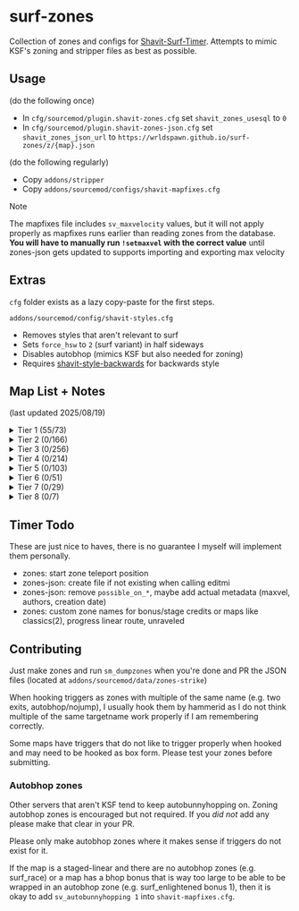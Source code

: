 # surf-zones
Collection of zones and configs for [Shavit-Surf-Timer](https://github.com/bhopppp/Shavit-Surf-Timer).
Attempts to mimic KSF's zoning and stripper files as best as possible.

## Usage
(do the following once)
- In `cfg/sourcemod/plugin.shavit-zones.cfg` set `shavit_zones_usesql` to `0`
- In `cfg/sourcemod/plugin.shavit-zones-json.cfg` set `shavit_zones_json_url` to `https://wrldspawn.github.io/surf-zones/z/{map}.json`

(do the following regularly)
- Copy `addons/stripper`
- Copy `addons/sourcemod/configs/shavit-mapfixes.cfg`

> [!NOTE]
> The mapfixes file includes `sv_maxvelocity` values, but it will not apply properly as mapfixes runs earlier than
> reading zones from the database. **You will have to manually run `!setmaxvel` with the correct value** until zones-json
> gets updated to supports importing and exporting max velocity

## Extras
`cfg` folder exists as a lazy copy-paste for the first steps.

`addons/sourcemod/config/shavit-styles.cfg`
- Removes styles that aren't relevant to surf
- Sets `force_hsw` to `2` (surf variant) in half sideways
- Disables autobhop (mimics KSF but also needed for zoning)
- Requires [shavit-style-backwards](https://github.com/PMArkive/random-shavit-bhoptimer-stuff/blob/main/shavit-style-backwards.sp) for backwards style

## Map List + Notes
(last updated 2025/08/19)

<details>
<summary>Tier 1 (55/73)</summary>
- [x] surf_1998 - 5 stages, 1 bonus
  - Stage 3 skip needs lasers
  - Stage 3 needs booster fix fix (OnStartTouch -> OnEndTouch)
- [x] surf_4am - 7 stages, 6 bonuses
  - Start zone realignment (592 400 14272 -> 600 408 14272)
  - Stage 4 needs skip fix (direct entry into first teleport)
  - Stage 7 needs skip fix (trigger into cave that requires key)
- [x] surf_ace - 8 stages, 1 bonus
- [x] surf_aircontrol_ksf - 5 checkpoints, 2 bonuses
  - Bonus requires command to set track properly despite player's targetname (very minor issue, requires fix in timer)
- [x] surf_akai_final - 2 checkpoints
  - Teleport into checkpoint 1 carries velocity which pushes the player backwards, wastes time walking forward
- [x] surf_andromeda - 2 checkpoints, 1 bonus - maxvel: 5000
- [x] surf_apollo - 3 checkpoints, 6 bonuses - maxvel: 10000
- [x] surf_artois - 5 stages, 5 bonuses
- [x] surf_aser - 6 stages
- [x] surf_aura - 6 stages, 8 bonuses
- [ ] surf_awp_sk337_v3 - 3 checkpoints
  - Needs heavy Stripper work to remove combat logic (long start wait time, jail teleports I think)
- [x] surf_beginner - 7 stages
- [x] surf_benevolent_refix - 7 stages, 1 bonus
- [x] surf_beyond - 10 stages, 2 bonuses
  - Uses Stripper file from granis that removes teleport delay, times will be faster than on KSF
- [x] surf_beyond2 - 5 stages, 2 bonuses - maxvel: 5000
- [x] surf_borderlands - 7 stages
- [x] surf_boreas - 2 checkpoints - maxvel: 5000
- [x] surf_botanica - 4 stages, 6 bonuses
- [x] surf_calycate_ksf - 2 checkpoints, 1 bonus
- [x] surf_calycate2 - 2 checkpoints, 1 bonus
- [ ] surf_chaos_fix - 3 stages, 1 bonus
  - Lasers on start platform and various walls
  - <sub><sub>remove the screamer room triggers</sub></sub>
- [x] surf_citypop - 2 checkpoints, 4 bonuses - maxvel: 5000
- [x] surf_deathstar - 6 stages
- [x] surf_demise - 2 checkpoints, 1 bonus - maxvel: 5000
  - Bonus reset trigger is extremely buggy with the timer for some reason
- [x] surf_derpis_ksf - 6 stages
  - Lasers on stage 5 and stage 6 trigger edges
- [x] surf_egypt2 - 2 checkpoints, 1 bonus
  - Lasers on the ravine and tunnel ramps
- [x] surf_enlightened_ksf - 2 checkpoints, 3 bonuses - maxvel: 10000
- [x] surf_flow_ksf - 2 checkpoints, 3 bonuses - maxvel: 4500
- [x] surf_forgotten - 2 checkpoints, 6 bonuses
- [x] surf_fornax - 2 checkpoints, 7 bonuses - maxvel: 5000
- [x] surf_frost - 2 checkpoints, 8 bonuses
- [ ] surf_funhouse_v1 - 3 checkpoints
  - Stripper work is needed to pause all the moving things and redirect jail teleports
- [x] surf_garden - 10 stages, 3 bonuses
- [x] surf_gradent - 6 stages, 1 bonus - maxvel: 10000
- [x] surf_hourglass - 2 checkpoints - maxvel: 5000
- [x] surf_kepler - 9 stages, 2 bonuses
  - Some of the zones are a bit eronious as the triggers won't hook properly (non-issue unless it wants to be investigated)
- [x] surf_kitsune - 9 stages
- [x] surf_lament_ksf - 3 checkpoints, 1 bonus
- [x] surf_leet_xl_beta7z - 1 checkpoint
- [x] surf_legends - 4 checkpoints
- [x] surf_lessons - 7 stages, 3 bonuses
- [x] surf_listless_ksf - 9 stages, 5 bonuses - maxvel: 10000
- [x] surf_lovetunel - 2 checkpoints
- [x] surf_lux - 3 checkpoints
- [x] surf_me - 5 stages, 4 bonuses - maxvel: 10000
- [x] surf_mesa_fixed - 3 checkpoints
  - Checkpoint 1 triggers are not equally aligned on both sides
- [x] surf_minuet_ksf - 3 checkpoints
- [x] surf_mom_fix - 6 stages, 1 bonus
- [x] surf_n_turf - 6 stages, 10 bonuses - maxvel: 10000
- [x] surf_network2008_final - 3 checkpoints, 1 bonus
  - Forgot this map has a bonus, needs to be zoned
- [x] surf_nuclear - 2 stages, 2 bonuses
  - Missing autobhop zone for top of end
- [x] surf_nyx - 2 checkpoints, 3 bonuses - maxvel: 4000
- [x] surf_pantheon - 3 checkpoints, 3 bonuses - maxvel: 10000
- [ ] surf_pox - 2 checkpoints
  - Stripper jail teleports
- [x] surf_prelude_fix - 3 checkpoints
- [ ] surf_prime_time_r3vamp - 2 stages
  - Stripper jail teleports and remove breakable windows on stage 2
- [x] surf_race_final - 6 stages, 5 bonuses - maxvel: 10000
- [ ] surf_rebel_resistance_final3 - 2 checkpoints
  - Stripper breakable windows and jail teleports
- [x] surf_rebel_scaz_ksf - 2 checkpoints, 1 bonus
- [x] surf_santorini_ksf - 8 stages, 5 bonuses
- [x] surf_satellite_fix - 2 checkpoints
- [ ] surf_school_fix - 10 stages, 1 bonus
- [ ] surf_sodacity - 5 stages, 6 bonuses
- [ ] surf_summit - 3 checkpoints, 3 bonuses
- [ ] surf_sundown - 4 checkpoints
- [ ] surf_tendies - 4 checkpoints, 3 bonuses - maxvel: 5000
- [ ] surf_trance - 4 checkpoints, 1 bonus
- [x] surf_utopia_njv - 3 checkpoints
- [ ] surf_void - 2 checkpoints - maxvel: 5000
- [ ] surf_water_run_ksf - 4 stages, 1 bonus
- [ ] surf_whiteout - 6 stages, 1 bonus
- [ ] surf_year3000 - 2 stages
- [ ] surf_zoomathon - 7 checkpoints - maxvel: 5000
</details>

<details>
<summary>Tier 2 (0/166)</summary>
- [ ] surf_004_fix - 3 checkpoints
- [ ] surf_2pacisalive - 2 checkpoints, 1 bonus - maxvel: 5000
- [ ] surf_4head - 3 checkpoints, 4 bonuses
- [ ] surf_6 - 2 checkpoints, 1 bonus
- [ ] surf_81st_network - 5 stages, 1 bonus
- [ ] surf_8bit - 3 stages, 1 bonus
- [ ] surf_abandoned - 5 checkpoints, 4 bonuses
- [ ] surf_activation - 4 stages, 4 bonuses
- [ ] surf_aether - 4 checkpoints
- [ ] surf_agony - 3 checkpoints, 1 bonus
- [ ] surf_amplitude_encore - 5 checkpoints
- [ ] surf_amplitude_light - 3 checkpoints
- [ ] surf_and_destroy_fix - 3 checkpoints, 2 bonuses
- [ ] surf_annoyance_njv - 8 stages
- [ ] surf_anoobis - 3 stages, 10 bonuses
- [ ] surf_anzchamps - 8 stages, 1 bonus
- [ ] surf_aqua_fix - 3 checkpoints, 1 bonus
- [ ] surf_aquaflow - 2 checkpoints
- [ ] surf_arcade - 6 stages, 1 bonus
- [ ] surf_ardon_fix - 2 checkpoints, 6 bonuses - maxvel: 5000
- [ ] surf_autumn_fix - 5 stages, 2 bonuses
- [ ] surf_beginner2 - 7 stages, 4 bonuses
- [ ] surf_believe - 4 stages, 3 bonuses
- [ ] surf_beverages_remix - 8 stages, 3 bonuses
- [ ] surf_bluewall_v2 - 4 stages, 3 bonuses
- [ ] surf_boogie_woogie - 4 stages, 6 bonuses
- [ ] surf_boring - 16 stages
- [ ] surf_calzone - 4 stages, 1 bonus - maxvel: 5000
- [ ] surf_classics - 10 stages
- [ ] surf_classics2 - 9 stages - maxvel: 8000
- [ ] surf_commune_beta11 - 9 stages
- [ ] surf_crzyfrog_reloaded - 3 stages
- [ ] surf_cyberwave - 2 stages, 1 bonus - maxvel: 7500
- [ ] surf_deadline - 4 stages, 2 bonuses
- [ ] surf_delight - 3 checkpoints, 3 bonuses
- [ ] surf_delusional - 8 stages
- [ ] surf_destruction - 4 stages
- [ ] surf_devs_ksf - 10 stages, 3 bonuses
- [ ] surf_domain - 3 checkpoints, 2 bonuses
- [ ] surf_doodles_njv - 9 stages, 1 bonus
- [ ] surf_dragon - 3 checkpoints, 1 bonus
- [ ] surf_driftless - 3 checkpoints, 1 bonus
- [ ] surf_duggywuggy - 3 checkpoints, 1 bonus
- [ ] surf_ebony - 4 checkpoints, 4 bonuses - maxvel: 5000
- [ ] surf_echo - 2 checkpoints, 3 bonuses
- [ ] surf_eclipse - 3 stages
- [ ] surf_eggplant - 3 checkpoints, 3 bonuses
- [ ] surf_elements_beta3 - 6 stages, 1 bonus
- [ ] surf_elites_v2 - 2 checkpoints, 1 bonus
- [ ] surf_epicube - 3 checkpoints, 2 bonuses - maxvel: 5000
- [ ] surf_ethereal - 3 stages, 2 bonuses
- [ ] surf_everdark - 2 checkpoints
- [ ] surf_exocube - 5 stages
- [ ] surf_exurbia_v2 - 5 stages, 1 bonus
- [ ] surf_faint_fix - 3 checkpoints, 2 bonuses
- [ ] surf_flyin_fortress_fix - 2 checkpoints, 1 bonus
- [ ] surf_forbidden_ways_ksf - 6 checkpoints, 1 bonus
- [ ] surf_fortum_fix - 5 stages, 2 bonuses
- [ ] surf_frey_remake - 3 stages, 2 bonuses - maxvel: 3850
- [ ] surf_fuchnut - 3 checkpoints, 4 bonuses
- [ ] surf_funhouse2 - 3 checkpoints, 7 bonuses
- [ ] surf_glass7_ksf - 3 checkpoints
- [ ] surf_glass9 - 2 checkpoints
- [ ] surf_gleam - 2 checkpoints, 2 bonuses
- [ ] surf_gleam2 - 4 stages, 4 bonuses - maxvel: 5000
- [ ] surf_graphia - 3 checkpoints, 1 bonus
- [ ] surf_grassland - 2 checkpoints
- [ ] surf_greek_ksf - 7 stages, 3 bonuses
- [ ] surf_greensway - 2 checkpoints
- [ ] surf_guitar_hi - 2 checkpoints, 1 bonus
- [ ] surf_halloween_tf2 - 6 checkpoints
- [ ] surf_happyhands - 3 checkpoints, 2 bonuses
- [ ] surf_harmony_fix - 5 stages, 3 bonuses
- [ ] surf_heaven_njv - 6 stages, 1 bonus
- [ ] surf_holiday - 4 stages
- [ ] surf_hotwheels_fix - 3 checkpoints, 8 bonuses
- [ ] surf_hurrr - 3 checkpoints
- [ ] surf_illusion - 10 stages, 3 bonuses - maxvel: 5000
- [ ] surf_imex - 5 stages
- [ ] surf_in_space - 3 stages, 1 bonus - maxvel: 5000
- [ ] surf_indecisive - 2 checkpoints, 1 bonus - maxvel: 5000
- [ ] surf_ing - 6 checkpoints, 2 bonuses
- [ ] surf_inspire - 3 checkpoints, 1 bonus
- [ ] surf_instantdeath - 0 checkpoints, 4 bonuses
- [ ] surf_interference - 2 checkpoints - maxvel: 10000
- [ ] surf_interstellar - 5 stages, 1 bonus
- [ ] surf_island - 5 checkpoints
- [ ] surf_ivory - 3 checkpoints, 3 bonuses - maxvel: 5000
- [ ] surf_journeys - 2 checkpoints, 3 bonuses
- [ ] surf_juturna - 3 checkpoints, 1 bonus
- [ ] surf_kismet - 4 checkpoints, 2 bonuses
- [ ] surf_kloakk - 3 checkpoints, 4 bonuses
- [ ] surf_klue - 2 checkpoints, 1 bonus
- [ ] surf_korn - 4 stages, 3 bonuses
- [ ] surf_kvas - 3 checkpoints, 4 bonuses
- [ ] surf_kz_mix_journeys - 5 checkpoints, 3 bonuses
- [ ] surf_kz_protraining - 16 stages, 4 bonuses
- [ ] surf_leidenfrost - 4 checkpoints, 1 bonus - maxvel: 10000
- [ ] surf_lies_ksf - 5 stages
- [ ] surf_lockdown - 2 checkpoints, 2 bonuses
- [ ] surf_lore - 7 stages, 2 bonuses
- [ ] surf_lullaby_ksf - 4 checkpoints
- [ ] surf_mate - 3 checkpoints, 5 bonuses - maxvel: 5000
- [ ] surf_mellow - 3 checkpoints
- [ ] surf_mesa_mine - 5 checkpoints, 1 bonus
- [ ] surf_mwag_reloaded - 14 stages, 5 bonuses
- [ ] surf_nebula - 3 checkpoints, 3 bonuses
- [ ] surf_network_2009 - 3 checkpoints
- [ ] surf_noble - 5 stages, 1 bonus
- [ ] surf_not_so_disaster - 3 checkpoints, 5 bonuses - maxvel: 5000
- [ ] surf_not_so_sinister_ksf - 5 stages, 3 bonuses
- [ ] surf_nova - 3 checkpoints, 3 bonuses - maxvel: 4000
  - Extend checkpoint into barred window
- [ ] surf_ny_momentum_v3_1 - 2 checkpoints
- [ ] surf_ny_platinum - 6 stages, 1 bonus
- [ ] surf_ny_superhappiest_b3 - 4 stages
- [ ] surf_odyssey - 3 checkpoints
- [ ] surf_orthodox - 16 stages, 4 bonuses
- [ ] surf_palais - 3 checkpoints
- [ ] surf_palm - 3 checkpoints, 2 bonuses
- [ ] surf_papertown - 2 checkpoints, 5 bonuses
- [ ] surf_pathfinder - 4 checkpoints
- [ ] surf_perennial - 2 stages, 3 bonuses
- [ ] surf_pipeline - 3 checkpoints, 5 bonuses - maxvel: 4500
- [ ] surf_premium - 8 stages, 2 bonuses
- [ ] surf_presmon_fix - 6 stages
- [ ] surf_progress_fix - 5 stages
  - Linear route needs special flag to allow checkpoint skipping (if the timer even has checkpoint anti-skip?)
- [ ] surf_psycho - 6 stages, 2 bonuses
- [ ] surf_quirky - 2 checkpoints, 9 bonuses - maxvel: 10000
- [ ] surf_ravine - 3 checkpoints
- [ ] surf_reprise - 3 checkpoints, 2 bonuses - maxvel: 4000
- [ ] surf_rez - 6 stages, 2 bonuses
- [ ] surf_rocco_v2 - 2 checkpoints, 3 bonuses
- [ ] surf_rookie - 18 stages
- [ ] surf_salvador_ksf - 2 checkpoints, 1 bonus
- [ ] surf_sanctuary - 5 stages, 3 bonuses
- [ ] surf_sandtrap - 2 checkpoints, 3 bonuses
- [ ] surf_sandtrap2 - 3 checkpoints, 4 bonuses - maxvel: 7500
- [ ] surf_saturday - 3 checkpoints, 2 bonuses
- [ ] surf_seaworld_fix - 2 checkpoints
  - Stripper out spherical brushes (x64 update crashfix)
- [ ] surf_semesterbreak - 2 checkpoints, 2 bonuses - maxvel: 4000
- [ ] surf_shy - 2 checkpoints, 2 bonuses - maxvel: 5000
- [ ] surf_simpsons_source - 10 stages, 4 bonuses
- [ ] surf_skipalot - 3 checkpoints, 4 bonuses
- [ ] surf_slob - 7 stages, 1 bonus
- [ ] surf_smart - 3 checkpoints, 1 bonus
- [ ] surf_spacejam - 6 stages, 1 bonus
- [ ] surf_spooky - 2 checkpoints
- [ ] surf_squirrelsonvacation - 3 checkpoints, 1 bonus
- [ ] surf_stonks - 2 stages, 2 bonuses
- [ ] surf_summer_ksf - 11 stages, 1 bonus
- [ ] surf_sunnyhappylove - 4 stages
- [ ] surf_syria - 8 stages
- [ ] surf_tensile_njv - 4 checkpoints - maxvel: 10000
- [ ] surf_the_gloaming - 3 checkpoints
- [ ] surf_tomb_redone - 3 checkpoints
- [ ] surf_tranquil - 3 checkpoints, 3 bonuses
- [ ] surf_tuscany - 8 stages, 4 bonuses
- [ ] surf_twilight_njv - 4 checkpoints, 2 bonuses
- [ ] surf_verge - 2 checkpoints
- [ ] surf_waterworks - 3 checkpoints
- [ ] surf_whatever - 3 stages, 2 bonuses
- [ ] surf_wood - 3 checkpoints, 1 bonus
- [ ] surf_zbig_ksf - 7 stages, 2 bonuses
- [ ] surf_zealand - 3 checkpoints, 2 bonuses
- [ ] surf_zenith - 3 checkpoints, 1 bonus
- [ ] surf_zor - 2 checkpoints, 1 bonus - maxvel: 5000
</details>

<details>
<summary>Tier 3 (0/256)</summary>
- [ ] surf_1day - 11 stages, 1 bonus
- [ ] surf_2012_beta12 - 6 stages, 1 bonus
- [ ] surf_a - 5 stages
- [ ] surf_abstinens - 5 stages
- [ ] surf_acp_fix - 9 stages
- [ ] surf_adtr_njv - 4 stages, 1 bonus
- [ ] surf_aeron - 2 checkpoints, 1 bonus
- [ ] surf_amateur_v2b - 6 stages, 1 bonus
- [ ] surf_amplitude_apex - 3 stages
- [ ] surf_animals_ksf - 11 stages, 1 bonus
- [ ] surf_anthropomorphic - 10 stages, 1 bonus
- [ ] surf_arghmyeyes_retexture - 4 checkpoints
- [ ] surf_asrown - 2 stages, 1 bonus
- [ ] surf_ataque_final - 6 stages
- [ ] surf_auroria_ksf - 6 stages, 1 bonus
- [ ] surf_awakening - 4 stages, 1 bonus
- [ ] surf_b_r_o_x_x_x - 5 stages
- [ ] surf_banger - 11 stages, 1 bonus
- [ ] surf_bbb - 6 stages, 2 bonuses
- [ ] surf_be_gentle - 4 stages, 2 bonuses
- [ ] surf_ben10 - 4 checkpoints, 10 bonuses - maxvel: 10000
- [ ] surf_bikini_bottom - 6 stages, 7 bonuses
- [ ] surf_blackout - 5 checkpoints
- [ ] surf_bluewinter - 3 checkpoints, 1 bonus - maxvel: 10000
- [ ] surf_bnw_njv - 4 checkpoints, 1 bonus
- [ ] surf_bob - 11 stages, 1 bonus
- [ ] surf_bork_nbv - 7 stages, 1 bonus
- [ ] surf_bumpybusride - 3 stages, 1 bonus
- [ ] surf_calamity_njv - 5 stages
- [ ] surf_canisius - 5 stages
- [ ] surf_canisius2_fix - 5 stages
- [ ] surf_cartoon - 5 stages, 1 bonus
- [ ] surf_cavemissile_fix - 3 checkpoints, 4 bonuses - maxvel: 5000
- [ ] surf_christmas - 9 stages, 2 bonuses
- [ ] surf_christmas2 - 9 stages, 1 bonus
- [ ] surf_christmas3 - 8 stages, 1 bonus
- [ ] surf_collection_njv - 8 stages
- [ ] surf_colony - 3 checkpoints - maxvel: 10000
- [ ] surf_color_fix - 6 stages, 1 bonus
- [ ] surf_commune_again_beta5 - 7 stages
- [ ] surf_compact - 5 stages
- [ ] surf_compulsive_njv - 4 stages
- [ ] surf_concept - 7 stages
- [ ] surf_cookiejar - 3 checkpoints
- [ ] surf_coralis_ksf - 3 checkpoints, 2 bonuses
- [ ] surf_cosmo - 3 checkpoints, 2 bonuses
- [ ] surf_crank - 4 checkpoints, 5 bonuses
- [ ] surf_creation - 5 stages, 1 bonus
- [ ] surf_crystal - 6 stages, 2 bonuses
- [ ] surf_cubic_ksf - 28 stages
- [ ] surf_cyanide - 3 checkpoints
- [ ] surf_cyka_ksf - 4 stages, 2 bonuses
- [ ] surf_deceptive_final - 5 stages, 1 bonus
- [ ] surf_depressing - 12 stages
- [ ] surf_depths - 5 checkpoints, 1 bonus
- [ ] surf_destiny_fixed - 3 checkpoints
- [ ] surf_deteriorate - 2 checkpoints
- [ ] surf_dhyana - 5 stages, 2 bonuses
- [ ] surf_diminsion - 3 checkpoints, 2 bonuses
- [ ] surf_distraction_v2 - 5 stages, 1 bonus
- [ ] surf_diverge - 5 stages, 1 bonus
- [ ] surf_dusk - 6 stages, 1 bonus
- [ ] surf_dynasty - 2 checkpoints, 1 bonus
- [ ] surf_ecosystem - 4 checkpoints
- [ ] surf_elixor - 9 stages
- [ ] surf_ember - 5 stages
- [ ] surf_entropy_finalv2 - 5 stages
- [ ] surf_epic - 7 stages, 1 bonus
- [ ] surf_era - 12 checkpoints, 3 bonuses
- [ ] surf_eunoia - 3 checkpoints, 3 bonuses
- [ ] surf_executioner - 4 checkpoints, 2 bonuses
- [ ] surf_exogenesis - 2 checkpoints, 1 bonus
- [ ] surf_extremex - 8 stages
- [ ] surf_exurbia2 - 4 checkpoints, 1 bonus
- [ ] surf_exxak - 5 stages
- [ ] surf_ezclap - 5 stages, 1 bonus
- [ ] surf_fantasy - 4 stages
  - Stage 1 stump laser
  - Some filtering is broken sometimes (OnTrigger -> OnStartTouch)
- [ ] surf_fast - 4 stages, 3 bonuses - maxvel: 10000
- [ ] surf_fiellu_ksf - 3 checkpoints, 4 bonuses - maxvel: 4000
- [ ] surf_flatliners - 3 checkpoints, 1 bonus
- [ ] surf_fractal - 5 stages, 2 bonuses - maxvel: 5000
- [ ] surf_frequency_njv - 4 checkpoints, 2 bonuses
- [ ] surf_frey2_ksf - 2 checkpoints, 2 bonuses
- [ ] surf_friday - 6 stages, 1 bonus
- [ ] surf_froots_ksf - 18 stages, 8 bonuses
- [ ] surf_fruits - 10 stages, 1 bonus
- [ ] surf_fruits2 - 16 stages, 1 bonus
- [ ] surf_furios - 6 stages
- [ ] surf_globalchaos - 3 stages, 1 bonus
- [ ] surf_golden_refix - 6 checkpoints, 3 bonuses
- [ ] surf_happyhands2 - 2 checkpoints, 4 bonuses
- [ ] surf_happyhands3 - 3 checkpoints, 3 bonuses
- [ ] surf_happyhands4 - 5 checkpoints, 2 bonuses
- [ ] surf_happyhands5 - 4 checkpoints, 2 bonuses
- [ ] surf_healthy - 10 stages, 1 bonus
- [ ] surf_helium_fix - 6 stages
- [ ] surf_hellenic - 2 checkpoints, 1 bonus - maxvel: 5000
- [ ] surf_hob - 3 checkpoints, 2 bonuses
- [ ] surf_honour - 4 stages, 3 bonuses - maxvel: 5000
- [ ] surf_huh - 2 checkpoints, 6 bonuses
- [ ] surf_iceworld - 3 checkpoints, 1 bonus
- [ ] surf_imagine_fix - 7 stages
- [ ] surf_impact - 6 stages
- [ ] surf_industries - 4 checkpoints
- [ ] surf_inner - 5 checkpoints - maxvel: 6000
- [ ] surf_inrage - 2 checkpoints
- [ ] surf_insideout_final - 3 checkpoints
- [ ] surf_jaqen2 - 4 checkpoints, 3 bonuses
- [ ] surf_jenocide - 5 stages, 1 bonus
- [ ] surf_jizznipples - 5 stages
- [ ] surf_kaaba - 4 stages, 1 bonus
- [ ] surf_kawaii - 4 stages
- [ ] surf_kitsune2 - 12 stages, 4 bonuses
- [ ] surf_krow10 - 3 checkpoints, 1 bonus
- [ ] surf_leesriize_ksf - 3 stages, 4 bonuses - maxvel: 6000
- [ ] surf_liberation - 7 stages, 1 bonus
- [ ] surf_liberation2 - 7 stages, 2 bonuses
- [ ] surf_life_of_cow - 5 stages, 2 bonuses
- [ ] surf_lighthouse - 4 stages
- [ ] surf_like_this - 5 checkpoints, 4 bonuses
- [ ] surf_lithium - 5 stages, 1 bonus
- [ ] surf_lodypreview - 13 stages
- [ ] surf_lolrevlis2 - 2 checkpoints, 1 bonus
- [ ] surf_lost - 4 stages, 4 bonuses
- [ ] surf_lost2 - 4 stages, 4 bonuses
- [ ] surf_low_production - 3 stages, 2 bonuses
- [ ] surf_luminaris_refix - 3 stages, 6 bonuses
- [ ] surf_marbleblast_intermediate - 4 checkpoints, 1 bonus
- [ ] surf_mash-up - 20 stages
- [ ] surf_meme - 9 stages, 2 bonuses
- [ ] surf_mesa_aether - 6 checkpoints
- [ ] surf_methadone - 5 stages, 1 bonus
- [ ] surf_midsommar - 3 stages, 4 bonuses
- [ ] surf_milkyway - 3 checkpoints
- [ ] surf_minigolf_ksf - 7 stages, 2 bonuses
- [ ] surf_minimumwage - 6 stages, 1 bonus
- [ ] surf_missing_no - 4 checkpoints
- [ ] surf_morbid - 6 stages
- [ ] surf_mushroom_ksf - 4 checkpoints, 1 bonus
- [ ] surf_mynah_final - 4 stages
- [ ] surf_nac - 4 stages, 2 bonuses
- [ ] surf_network_2013 - 3 checkpoints
- [ ] surf_networked - 3 checkpoints
- [ ] surf_not_quite_goliath - 2 checkpoints - maxvel: 10000
- [ ] surf_not_so_generated - 10 stages, 3 bonuses
- [ ] surf_ny_advance - 10 stages
- [ ] surf_ny_momentum2_ksf - 7 checkpoints, 1 bonus
- [ ] surf_oasis - 10 stages, 2 bonuses
- [ ] surf_ofrenda - 3 checkpoints, 6 bonuses - maxvel: 10000
- [ ] surf_ofsfice - 2 checkpoints, 1 bonus
- [ ] surf_olympics - 7 stages
- [ ] surf_omnibus - 11 stages
- [ ] surf_oompa_loompa - 3 checkpoints
- [ ] surf_ori_l - 6 checkpoints
- [ ] surf_outside - 10 stages, 5 bonuses
- [ ] surf_pagoda - 2 checkpoints, 3 bonuses
- [ ] surf_palette_fix - 9 stages
- [ ] surf_pandemonium_njv - 5 stages, 2 bonuses
- [ ] surf_pandora - 3 checkpoints
- [ ] surf_paranoid_enigma - 5 stages
- [ ] surf_parc_colore - 6 stages, 4 bonuses
- [ ] surf_parrot_selector - 4 checkpoints
- [ ] surf_pavilion - 5 stages
- [ ] surf_perforated_restored - 5 stages
- [ ] surf_petrus - 3 checkpoints
- [ ] surf_placid - 3 checkpoints, 1 bonus
- [ ] surf_plaguelands_beta7a - 6 stages, 1 bonus
- [ ] surf_plethora_fix - 2 checkpoints
- [ ] surf_pogchamp - 4 stages
- [ ] surf_porn_fix - 4 checkpoints
- [ ] surf_portal_game4 - 6 stages
- [ ] surf_prevail - 2 checkpoints, 1 bonus
- [ ] surf_prismatic_ksf - 2 checkpoints, 1 bonus
- [ ] surf_prosaic - 5 stages
- [ ] surf_proximity_final - 6 stages, 1 bonus
  - Move start trigger to edge (hook as box form and adjust it from there)
- [ ] surf_psi_fixed - 3 stages
- [ ] surf_psychedelia - 2 checkpoints, 1 bonus
- [ ] surf_purgatory - 6 stages
- [ ] surf_quantum_njv - 3 checkpoints
- [ ] surf_quasar_final - 4 stages, 1 bonus
- [ ] surf_queen_of_the_ween - 2 checkpoints, 3 bonuses - maxvel: 10000
- [ ] surf_quilavar - 3 checkpoints
- [ ] surf_rapid - 5 stages, 1 bonus
- [ ] surf_raqqit - 2 checkpoints, 2 bonuses
- [ ] surf_razer_final - 4 stages
- [ ] surf_reactor - 3 checkpoints
- [ ] surf_resort - 4 checkpoints - maxvel: 10000
- [ ] surf_retroartz - 3 checkpoints
- [ ] surf_ripper - 4 stages, 1 bonus
- [ ] surf_rise - 2 checkpoints, 8 bonuses
- [ ] surf_roman_v2 - 2 checkpoints, 1 bonus
- [ ] surf_s_t_a_t_i_o_n - 7 stages
  - Stripper out spherical brush (x64 update crashfix) and laser the teleport where said brush is
- [ ] surf_sandbrick - 5 stages
- [ ] surf_sanding_ksf - 6 stages
- [ ] surf_sandstorm2 - 4 stages, 1 bonus
- [ ] surf_sanguine - 6 stages, 1 bonus - maxvel: 5000
- [ ] surf_scarlet_ksf - 3 checkpoints, 4 bonuses
- [ ] surf_sci_fi - 3 stages
- [ ] surf_seaside - 7 stages, 3 bonuses
- [ ] surf_second - 3 checkpoints, 1 bonus
- [ ] surf_sequoia_fix - 3 stages, 2 bonuses
- [ ] surf_serenity - 3 stages, 3 bonuses
- [ ] surf_simpsons2 - 5 stages, 4 bonuses - maxvel: 4000
- [ ] surf_sinner_ksf - 3 stages, 4 bonuses - maxvel: 10000
- [ ] surf_sinsane_ez - 4 checkpoints, 1 bonus
- [ ] surf_sirius - 4 checkpoints, 3 bonuses - maxvel: 10000
- [ ] surf_sketchy - 2 checkpoints, 3 bonuses
- [ ] surf_sky_ages - 4 stages
- [ ] surf_slob2_fix - 7 stages
- [ ] surf_slobs - 16 stages, 2 bonuses
- [ ] surf_smaragd_fix - 6 stages
- [ ] surf_smile_njv - 5 stages
- [ ] surf_spaceship_ksf - 5 checkpoints, 3 bonuses
- [ ] surf_spectrum_njv - 5 stages
- [ ] surf_stagejuan_ksf - 7 checkpoints, 3 bonuses
- [ ] surf_static - 7 stages, 1 bonus
- [ ] surf_stick - 6 stages
- [ ] surf_stickybutt_alpha - 4 checkpoints, 1 bonus
- [ ] surf_stonework2 - 3 checkpoints, 1 bonus
- [ ] surf_strafe - 2 checkpoints
- [ ] surf_subway - 3 checkpoints, 3 bonuses
- [ ] surf_swagtoast - 9 stages, 1 bonus
- [ ] surf_sylvan - 4 checkpoints, 1 bonus
- [ ] surf_take1 - 3 checkpoints, 1 bonus
- [ ] surf_tempest - 3 checkpoints, 3 bonuses
- [ ] surf_tempest2 - 4 checkpoints, 2 bonuses
- [ ] surf_tenacious - 4 stages
- [ ] surf_the_internet - 12 stages, 2 bonuses
  - Bonus 1 antigrav (OnTrigger -> OnEndTouch)
- [ ] surf_thembrium_njv - 5 stages, 1 bonus
- [ ] surf_theunexpected - 3 checkpoints, 3 bonuses
- [ ] surf_threnody - 3 stages, 2 bonuses - maxvel: 5000
- [ ] surf_togo - 3 checkpoints, 1 bonus
- [ ] surf_torque - 4 stages, 2 bonuses
- [ ] surf_torque2 - 4 stages, 2 bonuses
- [ ] surf_tron_njv - 3 checkpoints
- [ ] surf_tronia_refix - 4 stages, 4 bonuses
- [ ] surf_tropic_ksf - 7 stages, 6 bonuses
- [ ] surf_two_colour - 6 stages
- [ ] surf_ultimatum - 6 stages
- [ ] surf_undergrowth - 3 checkpoints, 3 bonuses
- [ ] surf_unraveled - 9 stages, 1 bonus - maxvel: 10000
- [ ] surf_vale - 4 stages, 1 bonus
- [ ] surf_vale2 - 5 stages, 1 bonus
- [ ] surf_vegetables - 10 stages, 1 bonus
- [ ] surf_velocity - 6 stages, 1 bonus
- [ ] surf_voteforthisone - 8 stages, 2 bonuses
- [ ] surf_wasteland - 3 stages, 3 bonuses
- [ ] surf_wasteland2 - 3 stages, 5 bonuses
- [ ] surf_whoknows_ksf - 4 checkpoints, 1 bonus - maxvel: 10000
- [ ] surf_wicked - 3 stages, 3 bonuses
- [ ] surf_wizard - 5 stages, 3 bonuses
- [ ] surf_yellow - 3 checkpoints, 4 bonuses
- [ ] surf_zbig2 - 7 stages, 2 bonuses
- [ ] surf_zeitgeist - 12 stages, 4 bonuses
- [ ] surf_zion - 5 stages
- [ ] surf_zoomboys - 4 checkpoints, 2 bonuses
</details>

<details>
<summary>Tier 4 (0/214)</summary>
- [ ] surf_25_lighters - 4 checkpoints, 3 bonuses
- [ ] surf_4dimensional - 3 stages, 1 bonus
- [ ] surf_adrift_fix - 4 checkpoints, 1 bonus - maxvel: 10000
- [ ] surf_adventure_final - 6 checkpoints, 7 bonuses
- [ ] surf_airflow - 6 stages, 1 bonus
- [ ] surf_alend - 3 checkpoints
- [ ] surf_ambient_njv - 4 checkpoints
- [ ] surf_angst - 4 checkpoints, 3 bonuses
- [ ] surf_antimatter_v2 - 6 stages
- [ ] surf_anything - 2 stages, 2 bonuses
- [ ] surf_apollonian - 9 stages
- [ ] surf_artifex - 4 stages, 1 bonus
- [ ] surf_auroria2 - 7 stages, 1 bonus
- [ ] surf_aux - 2 stages, 2 bonuses
- [ ] surf_axil - 3 stages, 2 bonuses - maxvel: 4500
- [ ] surf_axiom - 2 checkpoints, 4 bonuses
- [ ] surf_banana_fix - 4 stages, 3 bonuses
- [ ] surf_barbies_malibu_adventure - 5 stages, 9 bonuses
- [ ] surf_beginner_hell - 7 stages, 1 bonus
- [ ] surf_beyer - 6 checkpoints, 1 bonus
- [ ] surf_beyer2 - 6 checkpoints, 5 bonuses
- [ ] surf_blackside - 5 stages
- [ ] surf_blub - 5 stages
  - Stage 2 booster laser
- [ ] surf_board_this_fix - 6 stages, 8 bonuses
- [ ] surf_bonk - 5 stages, 2 bonuses
- [ ] surf_brodderlands - 5 stages, 1 bonus
  - Stage 4 move reset triggers down a few units
- [ ] surf_calamity2 - 5 stages
- [ ] surf_calibration - 6 checkpoints, 1 bonus - maxvel: 10000
- [ ] surf_cannonball - 4 checkpoints, 2 bonuses - maxvel: 5000
- [ ] surf_catalyst - 4 checkpoints
- [ ] surf_catalyst2 - 3 checkpoints
- [ ] surf_cavity - 2 checkpoints, 4 bonuses
- [ ] surf_cement - 6 stages, 7 bonuses
- [ ] surf_chasm - 4 checkpoints, 4 bonuses
- [ ] surf_chateau_fix - 3 checkpoints, 3 bonuses
- [ ] surf_collaboration - 8 stages
- [ ] surf_commune_too_beta5 - 7 stages, 2 bonuses
- [ ] surf_compulsive_njv_h - 4 stages
- [ ] surf_concretejungle_fix - 6 stages, 5 bonuses
- [ ] surf_consistenza_diversa - 7 stages, 2 bonuses
- [ ] surf_constrictor_remix - 3 checkpoints, 1 bonus
- [ ] surf_construction - 3 stages, 1 bonus
- [ ] surf_cordelia - 3 stages
- [ ] surf_cozy - 2 stages - maxvel: 7500
- [ ] surf_curious - 3 checkpoints
- [ ] surf_delta - 5 stages, 2 bonuses
- [ ] surf_desolate - 4 stages, 3 bonuses
- [ ] surf_discovery - 5 stages
- [ ] surf_divided_fix - 5 stages
- [ ] surf_drifting - 5 stages, 1 bonus - maxvel: 10000
- [ ] surf_efficacy - 3 checkpoints, 3 bonuses
- [ ] surf_ember2 - 6 stages, 2 bonuses
- [ ] surf_emerald - 3 checkpoints, 1 bonus
- [ ] surf_endeavor - 3 stages, 2 bonuses
- [ ] surf_epithet - 2 checkpoints, 2 bonuses
- [ ] surf_eryr - 4 stages, 3 bonuses
- [ ] surf_eternal_beta - 2 stages
- [ ] surf_euphoria - 2 stages
- [ ] surf_exclave_fix - 3 checkpoints
- [ ] surf_fabas - 5 stages, 4 bonuses
- [ ] surf_facility - 3 checkpoints, 4 bonuses
- [ ] surf_finesse_final - 6 stages
- [ ] surf_fire_eye - 1 checkpoints
- [ ] surf_firedancer - 4 stages, 7 bonuses
  - Booster on stage 1 has bad velocity on one side (0 0 200 -> 0 400 400)
- [ ] surf_forbidden_tomb - 8 stages
- [ ] surf_forbidden_tomb2 - 8 stages
- [ ] surf_forbidden_tomb3 - 8 stages
- [ ] surf_forbidden_tomb4 - 6 checkpoints
- [ ] surf_fortress_ksf - 6 stages, 6 bonuses
- [ ] surf_freedom - 5 stages
- [ ] surf_fuckyall - 3 stages, 1 bonus
- [ ] surf_fungus - 4 checkpoints, 5 bonuses
- [ ] surf_gauntlet_final - 2 checkpoints
- [ ] surf_gekar - 4 stages, 2 bonuses
- [ ] surf_ghost_busters - 16 stages, 1 bonus
- [ ] surf_goldarn - 4 checkpoints, 1 bonus
- [ ] surf_greenhouse - 4 checkpoints, 1 bonus
- [ ] surf_grotto - 6 stages, 3 bonuses
- [ ] surf_halloween_fix - 5 stages, 2 bonuses
- [ ] surf_happyhug - 16 stages, 4 bonuses
- [ ] surf_hektik - 3 checkpoints, 5 bonuses
- [ ] surf_hope - 3 stages, 1 bonus
- [ ] surf_hydrogen - 4 checkpoints
- [ ] surf_hyper - 5 stages, 1 bonus
- [ ] surf_hyper2 - 5 stages, 1 bonus
- [ ] surf_illumination - 5 checkpoints, 6 bonuses
- [ ] surf_illumination2 - 6 stages, 3 bonuses
- [ ] surf_infected - 3 checkpoints
- [ ] surf_inferno - 3 checkpoints, 2 bonuses - maxvel: 5000
- [ ] surf_infrared - 6 stages, 5 bonuses
- [ ] surf_injection_njv - 7 stages, 1 bonus
- [ ] surf_inrage2 - 3 checkpoints, 1 bonus
- [ ] surf_insignia_b1 - 5 stages
- [ ] surf_intense_ksf - 4 stages, 2 bonuses
- [ ] surf_interceptor - 5 stages
- [ ] surf_ixtab - 6 stages, 1 bonus
- [ ] surf_jagerbomb - 4 stages, 2 bonuses - maxvel: 10000
- [ ] surf_jaqen - 3 checkpoints, 3 bonuses
- [ ] surf_jive - 3 checkpoints, 2 bonuses
- [ ] surf_junglepics_ksf - 5 checkpoints
- [ ] surf_kalium - 3 stages, 1 bonus
- [ ] surf_kalium2 - 6 checkpoints
- [ ] surf_koa - 3 checkpoints, 1 bonus
- [ ] surf_lab - 4 checkpoints, 2 bonuses
- [ ] surf_lax - 7 stages, 3 bonuses
- [ ] surf_lepidus - 7 stages, 1 bonus
- [ ] surf_limbo - 5 checkpoints, 2 bonuses - maxvel: 10000
- [ ] surf_lithium2 - 5 stages
- [ ] surf_loves_spliff - 7 stages, 1 bonus
- [ ] surf_loweffort - 5 stages, 1 bonus
- [ ] surf_lt_unicorn - 6 stages, 4 bonuses - maxvel: 10000
- [ ] surf_masonry - 2 stages
- [ ] surf_medley_fix - 7 stages, 4 bonuses
- [ ] surf_memories - 5 stages, 2 bonuses
- [ ] surf_mephobia_final - 6 stages, 1 bonus
- [ ] surf_metalpipes - 4 checkpoints, 4 bonuses
- [ ] surf_metalwall - 3 checkpoints
- [ ] surf_monotony_ksf - 5 stages, 2 bonuses
- [ ] surf_morbid2 - 6 stages, 2 bonuses
- [ ] surf_mudkip - 4 checkpoints, 5 bonuses - maxvel: 5000
- [ ] surf_nemesis - 4 checkpoints, 2 bonuses
- [ ] surf_neoplasma_ksf - 6 stages, 2 bonuses
- [ ] surf_neoteric_retexture - 5 stages, 4 bonuses
- [ ] surf_nikolo - 2 checkpoints
- [ ] surf_nocturn - 5 stages, 2 bonuses - maxvel: 5000
- [ ] surf_not_so_quick - 4 stages, 6 bonuses
- [ ] surf_oddworld - 6 stages, 2 bonuses
- [ ] surf_oompa2 - 3 checkpoints, 1 bonus
- [ ] surf_orbion - 6 stages
- [ ] surf_outra - 3 checkpoints, 3 bonuses - maxvel: 4000
- [ ] surf_overgrowth - 5 stages, 2 bonuses
- [ ] surf_overgrowth2 - 5 stages, 2 bonuses
- [ ] surf_pancake - 3 checkpoints, 1 bonus
- [ ] surf_paradigm - 3 checkpoints, 3 bonuses
- [ ] surf_parrot_selector_h - 4 checkpoints
- [ ] surf_polygon - 4 stages, 4 bonuses
- [ ] surf_proliferation - 5 stages, 2 bonuses
- [ ] surf_prolix_fix - 3 checkpoints
- [ ] surf_prosperity_v2 - 7 stages
- [ ] surf_pure - 7 stages
- [ ] surf_pyzire_fix - 3 checkpoints, 4 bonuses - maxvel: 10000
- [ ] surf_qlimax_q - 6 stages
- [ ] surf_quarantine - 15 stages, 2 bonuses
- [ ] surf_quartus_ksf - 6 checkpoints
- [ ] surf_quattro - 4 stages
- [ ] surf_quickie_fix - 2 checkpoints, 5 bonuses
- [ ] surf_radiant - 4 checkpoints, 4 bonuses - maxvel: 10000
- [ ] surf_ragequit - 6 stages
- [ ] surf_rands - 8 stages, 3 bonuses
- [ ] surf_redemption_b1 - 4 stages
- [ ] surf_refraxis - 8 stages, 2 bonuses
- [ ] surf_resource - 4 stages, 4 bonuses
- [ ] surf_rez2 - 5 stages, 4 bonuses
- [ ] surf_rst - 4 stages, 1 bonus
- [ ] surf_rubiks_cube - 5 stages, 2 bonuses
- [ ] surf_runewords - 4 stages, 4 bonuses
- [ ] surf_runewords2 - 4 stages, 6 bonuses
- [ ] surf_runewords2_lod - 4 checkpoints, 6 bonuses
- [ ] surf_rustic_v2 - 2 stages, 1 bonus
- [ ] surf_sacrifice - 3 stages, 1 bonus
- [ ] surf_salmari - 5 checkpoints
- [ ] surf_sandman_v2 - 5 stages
- [ ] surf_santorini2 - 4 checkpoints, 1 bonus
- [ ] surf_savant_njv - 7 stages, 1 bonus
- [ ] surf_sc_colours - 9 stages, 1 bonus
- [ ] surf_sc_essence_v2 - 10 stages, 1 bonus
- [ ] surf_secluded - 5 stages, 4 bonuses
- [ ] surf_sempar_njv - 6 stages, 1 bonus
- [ ] surf_sensation_fix - 4 stages
- [ ] surf_sentient - 3 checkpoints, 1 bonus
- [ ] surf_serenity2 - 3 stages, 5 bonuses
- [ ] surf_sewers - 4 checkpoints
- [ ] surf_sexplizooimed - 7 stages, 1 bonus
- [ ] surf_sexyartz_njv - 6 checkpoints
  - >"no jail version" >look inside >jail triggers not removed
- [ ] surf_sh - 4 stages
- [ ] surf_shady_h - 3 checkpoints
- [ ] surf_shambles - 3 checkpoints, 3 bonuses
- [ ] surf_sippysip - 4 checkpoints, 2 bonuses
- [ ] surf_skill8 - 3 checkpoints
- [ ] surf_slate - 4 stages, 4 bonuses
  - filtername jank
- [ ] surf_sleeper - 3 checkpoints, 1 bonus - maxvel: 10000
- [ ] surf_sluice_final - 5 checkpoints, 5 bonuses
- [ ] surf_sluice2 - 6 checkpoints, 4 bonuses
- [ ] surf_stonework - 7 stages
- [ ] surf_sunday - 3 stages, 3 bonuses
- [ ] surf_sunset - 6 stages, 1 bonus
- [ ] surf_sunset2_fix - 6 stages, 1 bonus
  - Move start trigger to edge (hook as box form and adjust it from there)
- [ ] surf_symbiosis - 4 checkpoints
- [ ] surf_synada - 4 checkpoints, 3 bonuses
- [ ] surf_taq - 3 stages
- [ ] surf_techsune_css - 3 checkpoints, 1 bonus
- [ ] surf_tempest4 - 3 checkpoints, 7 bonuses - maxvel: 5000
- [ ] surf_tensor - 9 stages
- [ ] surf_tequila - 2 checkpoints, 4 bonuses
- [ ] surf_theme - 9 stages, 3 bonuses - maxvel: 10000
  - Stage 4/9 windows always open
- [ ] surf_this_njv - 2 checkpoints
- [ ] surf_trapped2 - 6 stages, 2 bonuses
- [ ] surf_triggered_fix - 5 stages
- [ ] surf_trihard - 6 stages, 2 bonuses - maxvel: 10000
- [ ] surf_tundra_v2 - 3 stages, 1 bonus
- [ ] surf_ultimate_fix - 5 stages
- [ ] surf_underworld - 3 checkpoints
- [ ] surf_unreal_njv - 4 checkpoints
- [ ] surf_vector_final - 4 stages, 1 bonus
- [ ] surf_vestige_fix - 3 checkpoints, 5 bonuses - maxvel: 5000
- [ ] surf_vienna - 2 checkpoints, 5 bonuses
- [ ] surf_volcanic - 3 checkpoints, 1 bonus
- [ ] surf_warped - 3 checkpoints, 3 bonuses
- [ ] surf_wazor_ksf - 5 stages
- [ ] surf_whoknows2 - 5 checkpoints, 1 bonus - maxvel: 5000
- [ ] surf_whoknows3 - 4 checkpoints - maxvel: 5000
- [ ] surf_x - 8 stages
- [ ] surf_y - 24 stages, 3 bonuses
- [ ] surf_zeonine - 4 stages, 2 bonuses - maxvel: 10000
</details>

<details>
<summary>Tier 5 (0/103)</summary>
- [ ] surf_ab - 25 stages, 6 bonuses
- [ ] surf_acerbus - 6 stages
- [ ] surf_again_njv - 4 checkpoints
- [ ] surf_android_ksf - 7 stages, 3 bonuses
- [ ] surf_antimatter2 - 5 stages, 5 bonuses
- [ ] surf_aphelion - 3 checkpoints, 6 bonuses
- [ ] surf_assail - 3 checkpoints, 4 bonuses
- [ ] surf_autosave_fix - 5 stages, 5 bonuses
- [ ] surf_breach - 5 checkpoints, 4 bonuses - maxvel: 10000
- [ ] surf_brutalist - 4 stages, 1 bonus
- [ ] surf_castlewalls - 6 stages, 2 bonuses
- [ ] surf_celestial - 2 checkpoints, 3 bonuses
- [ ] surf_cinnamon_fix - 3 checkpoints, 3 bonuses - maxvel: 5000
- [ ] surf_clavius - 6 stages
- [ ] surf_conserve - 3 checkpoints
- [ ] surf_core_refix - 6 stages, 2 bonuses
- [ ] surf_crucible - 3 checkpoints, 1 bonus - maxvel: 5000
- [ ] surf_crush - 3 checkpoints, 1 bonus
- [ ] surf_damn - 4 checkpoints, 2 bonuses
- [ ] surf_damnation - 3 checkpoints, 3 bonuses
- [ ] surf_diamond_beta1 - 4 stages, 1 bonus
- [ ] surf_dionysus - 2 checkpoints
- [ ] surf_disneyland - 7 stages
- [ ] surf_dova - 2 checkpoints, 2 bonuses
- [ ] surf_drift - 3 stages - maxvel: 5000
- [ ] surf_dynamics_fixed - 3 checkpoints, 1 bonus
- [ ] surf_elysium - 4 stages, 1 bonus
- [ ] surf_elysium2 - 4 stages, 1 bonus
- [ ] surf_elysium3 - 4 stages, 2 bonuses
- [ ] surf_elysium4 - 4 stages, 3 bonuses - maxvel: 4000
- [ ] surf_enigma - 4 stages, 2 bonuses
- [ ] surf_entropy_hardmode - 5 stages
- [ ] surf_eon_fix - 2 checkpoints, 3 bonuses
- [ ] surf_eryr2_fix - 4 stages, 3 bonuses
- [ ] surf_excavation - 12 stages, 7 bonuses
  - Bonus 3 booster (3500)
- [ ] surf_exocube_h - 5 stages
- [ ] surf_expel - 3 stages, 6 bonuses - maxvel: 5000
- [ ] surf_extremex2_5 - 6 stages, 2 bonuses
- [ ] surf_forsaken - 3 checkpoints, 2 bonuses
- [ ] surf_freaky - 6 stages
- [ ] surf_froots2 - 20 stages, 4 bonuses
- [ ] surf_gary_barlow - 2 stages, 2 bonuses
- [ ] surf_germania - 6 stages, 2 bonuses
- [ ] surf_grid_ksf - 9 stages, 4 bonuses
- [ ] surf_gurus_fix - 7 stages
- [ ] surf_helloworld - 5 stages, 3 bonuses
- [ ] surf_hero - 4 stages, 5 bonuses
- [ ] surf_highlands - 5 stages, 4 bonuses - maxvel: 10000
- [ ] surf_hollow - 2 checkpoints, 2 bonuses
- [ ] surf_infamous_ksf - 5 stages, 1 bonus
- [ ] surf_infected_h - 3 checkpoints
- [ ] surf_intra - 6 checkpoints
- [ ] surf_izded - 4 stages, 3 bonuses
- [ ] surf_kairo - 6 checkpoints, 6 bonuses
- [ ] surf_kira - 4 stages, 1 bonus
- [ ] surf_legendary - 7 stages
- [ ] surf_loentra - 3 checkpoints, 2 bonuses
- [ ] surf_lolrevlis - 9 stages, 1 bonus
- [ ] surf_loweffort2 - 6 stages, 5 bonuses
- [ ] surf_lowestbidder - 3 checkpoints, 1 bonus
- [ ] surf_map_njv - 4 checkpoints, 1 bonus
- [ ] surf_mdrn - 2 checkpoints, 4 bonuses
- [ ] surf_metallic - 5 stages
- [ ] surf_minecraft_fix - 4 checkpoints, 2 bonuses
- [ ] surf_misc - 7 stages
- [ ] surf_monkeys2 - 6 checkpoints, 4 bonuses - maxvel: 10000
- [ ] surf_muerto - 2 stages, 1 bonus - maxvel: 5000
- [ ] surf_nesquik - 6 stages, 6 bonuses - maxvel: 10000
- [ ] surf_nightmare - 6 stages, 1 bonus
- [ ] surf_nostromo - 4 checkpoints, 2 bonuses
- [ ] surf_nyze - 5 stages, 2 bonuses
- [ ] surf_our - 3 checkpoints, 4 bonuses
- [ ] surf_panta_rhei - 4 stages, 2 bonuses
- [ ] surf_polonia - 5 stages, 2 bonuses
- [ ] surf_polytron - 3 checkpoints, 1 bonus
- [ ] surf_primero_fix - 4 checkpoints, 1 bonus
- [ ] surf_remeanian - 2 stages, 10 bonuses
- [ ] surf_revolution_fix - 5 stages, 3 bonuses
- [ ] surf_rewind - 6 stages, 4 bonuses
- [ ] surf_salient - 4 stages, 2 bonuses
- [ ] surf_salient2 - 4 stages, 2 bonuses
- [ ] surf_salvation - 3 checkpoints, 2 bonuses - maxvel: 4000
- [ ] surf_selenka - 4 stages, 2 bonuses
- [ ] surf_selenka2 - 4 stages, 5 bonuses
- [ ] surf_seraph - 3 checkpoints, 1 bonus
- [ ] surf_shoria - 5 stages, 1 bonus
- [ ] surf_skill8_h - 3 checkpoints
- [ ] surf_smol - 5 stages, 5 bonuses
- [ ] surf_spacemonkeys - 8 checkpoints, 5 bonuses - maxvel: 9999
- [ ] surf_stonework3 - 7 stages
- [ ] surf_strike - 6 stages, 1 bonus
- [ ] surf_technical - 3 checkpoints, 5 bonuses - maxvel: 9999
- [ ] surf_technique - 7 stages, 5 bonuses
- [ ] surf_the_distance - 8 checkpoints, 3 bonuses
- [ ] surf_timewarp - 5 stages
- [ ] surf_torrential - 3 checkpoints, 1 bonus - maxvel: 10000
- [ ] surf_transient - 9 stages, 1 bonus
- [ ] surf_trapped - 6 stages, 2 bonuses
- [ ] surf_treefort - 8 stages
- [ ] surf_tronic_njv - 3 checkpoints, 2 bonuses
- [ ] surf_tycho_fix - 4 stages, 4 bonuses
- [ ] surf_unreal2 - 3 stages, 2 bonuses
- [ ] surf_z - 5 stages, 1 bonus
</details>

<details>
<summary>Tier 6 (0/51)</summary>
- [ ] surf_666 - 6 stages, 6 bonuses - maxvel: 4000
- [ ] surf_amaro - 4 checkpoints, 1 bonus
- [ ] surf_angelina - 4 checkpoints, 9 bonuses
- [ ] surf_atonement - 8 checkpoints, 2 bonuses - maxvel: 10000
- [ ] surf_autonomy - 4 stages, 1 bonus - maxvel: 4000
- [ ] surf_bugs - 4 stages, 6 bonuses
- [ ] surf_chromatic - 12 stages, 4 bonuses - maxvel: 7500
- [ ] surf_chungus_fungus - 14 stages, 6 bonuses
- [ ] surf_crimson - 4 checkpoints, 3 bonuses
- [ ] surf_crush2 - 4 checkpoints, 1 bonus
- [ ] surf_diet_mountain_dew - 2 checkpoints, 2 bonuses
- [ ] surf_disaster - 4 checkpoints, 2 bonuses
- [ ] surf_dread - 5 stages, 2 bonuses
- [ ] surf_earthmover - 3 stages, 6 bonuses
- [ ] surf_edge - 6 checkpoints, 3 bonuses
- [ ] surf_embrace - 5 checkpoints, 6 bonuses
- [ ] surf_epiphany - 3 stages, 4 bonuses
- [ ] surf_exile - 5 stages
- [ ] surf_feudal - 5 stages
- [ ] surf_garden_h - 10 stages, 3 bonuses
- [ ] surf_gloomy - 6 stages, 4 bonuses
- [ ] surf_hades - 7 stages, 2 bonuses
- [ ] surf_innokia - 5 stages, 4 bonuses
- [ ] surf_jumble - 2 stages, 4 bonuses
- [ ] surf_jusched_beta1 - 4 checkpoints
- [ ] surf_kartune - 5 stages, 6 bonuses
- [ ] surf_kultur - 6 stages, 6 bonuses - maxvel: 5000
- [ ] surf_looksmodern - 5 stages
- [ ] surf_lt_omnific - 18 stages, 3 bonuses - maxvel: 10000
- [ ] surf_map_h - 4 checkpoints
- [ ] surf_marah - 4 checkpoints
- [ ] surf_monkeys - 6 checkpoints, 6 bonuses - maxvel: 10000
- [ ] surf_north - 5 stages, 4 bonuses
- [ ] surf_perihelion - 4 checkpoints, 4 bonuses - maxvel: 5000
- [ ] surf_replicant - 4 stages, 1 bonus
- [ ] surf_royal_fix - 5 stages
- [ ] surf_santorini3 - 5 stages, 5 bonuses
- [ ] surf_sidelines - 5 stages, 1 bonus
- [ ] surf_sinister_evil - 5 stages, 2 bonuses
- [ ] surf_sinister2 - 5 stages, 2 bonuses
- [ ] surf_sinsane_ksf - 3 checkpoints, 1 bonus
- [ ] surf_solace - 5 stages, 3 bonuses
- [ ] surf_stitched - 2 stages, 2 bonuses - maxvel: 5000
- [ ] surf_stonework4 - 7 stages - maxvel: 10000
- [ ] surf_syria_again - 8 stages
- [ ] surf_thesteve - 5 stages, 3 bonuses
- [ ] surf_treespam - 5 stages
- [ ] surf_valpect - 4 checkpoints, 2 bonuses
- [ ] surf_weirdcore - 3 checkpoints, 2 bonuses
- [ ] surf_whynot - 4 stages, 2 bonuses
- [ ] surf_zen - 4 stages, 3 bonuses
</details>

<details>
<summary>Tier 7 (0/29)</summary>
- [ ] surf_antagonist - 4 stages, 2 bonuses
  - Align bonus 2 start zone with platform
- [ ] surf_devil - 4 stages, 1 bonus - maxvel: 5000
- [ ] surf_exonic - 5 checkpoints, 3 bonuses - maxvel: 5000
- [ ] surf_gigapede - 6 checkpoints, 6 bonuses - maxvel: 5000
  - Stripper out spherical brushes (x64 update crashfix)
- [ ] surf_goliath - 4 stages, 4 bonuses - maxvel: 5000
- [ ] surf_hades2 - 6 stages, 5 bonuses
- [ ] surf_hardline - 5 stages, 4 bonuses
- [ ] surf_helljumper - 3 checkpoints, 5 bonuses
- [ ] surf_not_so_prosurf - 10 stages, 7 bonuses
- [ ] surf_nsz_fix - 5 checkpoints, 6 bonuses - maxvel: 10000
- [ ] surf_offskill - 4 stages, 1 bonus - maxvel: 4000
- [ ] surf_olivia - 3 checkpoints, 5 bonuses
- [ ] surf_original - 7 checkpoints, 1 bonus - maxvel: 10000
- [ ] surf_pls - 8 checkpoints, 10 bonuses
- [ ] surf_prosurf - 5 stages, 5 bonuses - maxvel: 5000
- [ ] surf_raphaello - 4 checkpoints, 2 bonuses
- [ ] surf_ruse - 6 stages, 10 bonuses
- [ ] surf_shade - 2 checkpoints, 7 bonuses
- [ ] surf_shibboleth - 5 stages, 10 bonuses
- [ ] surf_shodan - 4 checkpoints, 10 bonuses
- [ ] surf_sidistic - 7 checkpoints
- [ ] surf_spectra - 6 checkpoints, 2 bonuses - maxvel: 5000
- [ ] surf_starvald - 3 checkpoints, 4 bonuses
- [ ] surf_topology - 10 stages
- [ ] surf_twist - 4 checkpoints, 2 bonuses
- [ ] surf_vacant - 5 checkpoints, 2 bonuses - maxvel: 5000
- [ ] surf_vast - 5 stages, 1 bonus
- [ ] surf_whynot2 - 5 checkpoints, 2 bonuses
- [ ] surf_zen2 - 4 stages, 5 bonuses
</details>

<details>
<summary>Tier 8 (0/7)</summary>
- [ ] surf_anubis_ksf - 3 stages, 9 bonuses
- [ ] surf_corruption - 7 checkpoints, 6 bonuses - maxvel: 10000
- [ ] surf_deity_ksf - 5 stages
- [ ] surf_doomsday - 4 stages, 2 bonuses - maxvel: 9999
- [ ] surf_joutsenlaulu - 9 checkpoints, 4 bonuses - maxvel: 10000
- [ ] surf_sinsane2 - 4 checkpoints, 4 bonuses
- [ ] surf_tensor2 - 8 stages, 6 bonuses
</details>

## Timer Todo
These are just nice to haves, there is no guarantee I myself will implement them personally.

- zones: start zone teleport position
- zones-json: create file if not existing when calling editmi
- zones-json: remove `possible_on_*`, maybe add actual metadata (maxvel, authors, creation date)
- zones: custom zone names for bonus/stage credits or maps like classics(2), progress linear route, unraveled

## Contributing
Just make zones and run `sm_dumpzones` when you're done and PR the JSON files (located at
`addons/sourcemod/data/zones-strike`)

When hooking triggers as zones with multiple of the same name (e.g. two exits, autobhop/nojump), I usually hook them by
hammerid as I do not think multiple of the same targetname work properly if I am remembering correctly.

Some maps have triggers that do not like to trigger properly when hooked and may need to be hooked as box form. Please
test your zones before submitting.

### Autobhop zones
Other servers that aren't KSF tend to keep autobunnyhopping on. Zoning autobhop zones is encouraged but not required.
If you *did not* add any please make that clear in your PR.

Please only make autobhop zones where it makes sense if triggers do not exist for it.

If the map is a staged-linear and there are no autobhop zones (e.g. surf_race) or a map has a bhop bonus that is way too
large to be able to be wrapped in an autobhop zone (e.g. surf_enlightened bonus 1), then it is okay to add
`sv_autobunnyhopping 1` into `shavit-mapfixes.cfg`.

